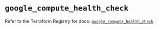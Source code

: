 # `google_compute_health_check`

Refer to the Terraform Registry for docs: [`google_compute_health_check`](https://registry.terraform.io/providers/hashicorp/google/6.19.0/docs/resources/compute_health_check).

